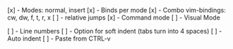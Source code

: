 
[x] - Modes: normal, insert
[x] - Binds per mode
[x] - Combo vim-bindings: cw, dw, f<char>, t<char>, r<char>, x
[ ] - relative jumps
[x] - Command mode
[ ] - Visual Mode

[ ] - Line numbers
[ ] - Option for soft indent (tabs turn into 4 spaces)
[ ] - Auto indent
[ ] - Paste from CTRL-v

